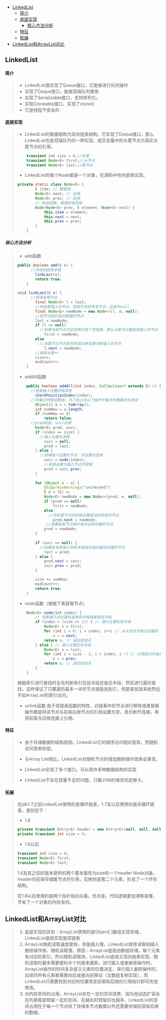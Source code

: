 
* [LinkedList](#linkedlist)
    * [简介](#%E7%AE%80%E4%BB%8B)
    * [底层实现](#%E5%BA%95%E5%B1%82%E5%AE%9E%E7%8E%B0)
      * [核心方法分析](#%E6%A0%B8%E5%BF%83%E6%96%B9%E6%B3%95%E5%88%86%E6%9E%90)
    * [特征](#%E7%89%B9%E5%BE%81)
    * [拓展](#%E6%8B%93%E5%B1%95)
* [LinkedList和ArrayList对比](#linkedlist%E5%92%8Carraylist%E5%AF%B9%E6%AF%94)


## LinkedList
#### 简介
> - LinkedList类实现了Queue接口，它能够进行队列操作
> - 实现了Deque接口，能做双端队列使用
> - 实现了Serializable接口，支持序列化。
> - 实现Cloneable接口，实现了clone()
> - 它是线程不安全的

#### 底层实现 
> - LinkedList的数据结构为双向链表结构，它实现了Deque接口，那么LinkedList也是双端队列的一种实现。成员变量中的头尾节点为真实头尾节点的引用。
>
> ```java
>     transient int size = 0;//长度
>     transient Node<E> first;//头节点
>     transient Node<E> last;//尾节点
> ```
>
> - LinkedList的每个Node都是一个对象，在源码中有内部类实现。
>
> ```java
> private static class Node<E> {
>         E item; // 数据域
>         Node<E> next; // 后继
>         Node<E> prev; // 前驱
>         // 构造函数，赋值前驱后继
>         Node(Node<E> prev, E element, Node<E> next) {
>             this.item = element;
>             this.next = next;
>             this.prev = prev;
>         }
>     }
> ```

##### 核心方法分析
> - add函数
>
> ```java
> public boolean add(E e) {
> 		//添加到链表末尾
>         linkLast(e);
>         return true;
>     }
>     
> void linkLast(E e) {
> 		//获得末尾节点
>         final Node<E> l = last;
>         //构造新插入的节点，前驱为当前末尾节点，后继为null
>         final Node<E> newNode = new Node<>(l, e, null);
>         //尾节点指针指向新建的节点
>         last = newNode;
>         if (l == null)
>         	//如果末尾节点为空则表示是个空链表，那么头尾节点都是刚插入的节点
>             first = newNode;
>         else
>         	//末尾节点不为空则将其后继设置为新插入的节点
>             l.next = newNode;
>         //链表长度++
>         size++;
>         modCount++;
>     }
> ```
>
> - addAll函数
>
> ```java
>     public boolean addAll(int index, Collection<? extends E> c) {
>     	//检查插入位置的有效性
>         checkPositionIndex(index);
> 		//将集合转换成数组，为了防止在以下操作中集合的数据发生改变
>         Object[] a = c.toArray();
>         int numNew = a.length;
>         if (numNew == 0)
>             return false;
> 		//pred前驱，succ后继
>         Node<E> pred, succ;
>         if (index == size) {
>         	//插入位置在末尾
>             succ = null;
>             pred = last;
>         } else {
>         	//获得插入位置的节点，并设置为后继
>             succ = node(index);
>             //前驱设置为插入节点的前驱
>             pred = succ.prev;
>         }
> 		
>         for (Object o : a) {
>             @SuppressWarnings("unchecked")
>             E e = (E) o;
>             Node<E> newNode = new Node<>(pred, e, null);
>             if (pred == null)
>                 first = newNode;
>             else
>             	//将前驱节点的后继设置成当前构造的节点
>                 pred.next = newNode;
>              //设置前驱节点指针指向当前创建的节点
>             pred = newNode;
>         }
> 		
>         if (succ == null) {
>         	//如果在末尾插入则将末尾指针指向最后创建的节点
>             last = pred;
>         } else {
>             pred.next = succ;
>             succ.prev = pred;
>         }
> 
>         size += numNew;
>         modCount++;
>         return true;
>     }
> ```
>
> - node函数（根据下表获取节点）
>
> ```java
>     Node<E> node(int index) {
>         // 判断插入的位置在链表前半段或者是后半段
>         if (index < (size >> 1)) { // 插入位置在前半段
>             Node<E> x = first; 
>             for (int i = 0; i < index; i++) // 从头结点开始正向遍历
>                 x = x.next;
>             return x; // 返回该结点
>         } else { // 插入位置在后半段
>             Node<E> x = last; 
>             for (int i = size - 1; i > index; i--) // 从尾结点开始反向遍历
>                 x = x.prev;
>             return x; // 返回该结点
>         }
>     }
> ```
>
> 根据索引进行查找时会先判断索引在前半段还是后半段，然后进行遍历查找，这样保证了只要遍历最多一半的节点就能找到它，但是查找效率依然远不如ArrayList的索引访问。
>
> - unlink函数
>   由于双链表函数的特性，对链表中的节点进行移除或者替换操作都是将该节点与前驱后继节点的引用设置为空，表示断开连接，再将前驱与后继连接上引用。

#### 特征
> - 由于存储数据的结构原因。LinkedList它的顺序访问相对高效，而随机访问效率较低。
>
> - 与Array List相比，LinkedList对随机节点的增加删除操作效率会更高。
> - LInkedList实现了多个接口，可以用作多种数据结构的实现
> - LInkedList不存在容量不足的问题，只要JVM的堆空间足够大。

#### 拓展
> 在jdk1.7之前LinkedList使用的是循环链表，1.7及以后使用的是非循环链表，差别在于：
>
> - 1.6
>
> ```java
> private transient Entry<E> header = new Entry<E>(null, null, null);
> private transient int size = 0;
> ```
>
> - 1.6以后
>
> ```java
> transient int size = 0;
> transient Node<E> first;
> transient Node<E> last;
> ```
>
> 1.6及其之前的版本提供的两个基本属性为size和一个header Node对象，header的前驱存储尾节点的引用，后继则是第二个元素，形成了一个环形结构。
>
> 在1.6以后使用的是两个指针指向头尾。优点是，代码逻辑更加清晰易懂，节省了一个对象的内存空间。

## LinkedList和ArrayList对比
> 1. 底层实现的区别：ArrayList使用的是Object[ ]数组实现存储，LinkedList底层实现是双链表
> 2. ArrayList随机读取速度更快，但是插入慢，LinkedList顺序读取和插入删除操作快，随机读取慢。原因：ArrayList底层由数组存储，每个元素有对应的索引，所以随机读取快，LinkedList底层又双向链表实现，随机读取时最多需要便利半个列表来搜索。进行插入或者删除操作时，ArrayList操作的时间复杂度又元素的位置决定，进行插入删除操作时，后续的所有元素都需要向后或者向前移动（又数组复制实现），而LinkedList只需要找到对应的位置改变前驱和后继的引用指针即可完成修改。
> 3. 对内存空间的占用，ArrayList存在一定的空间浪费，因为他动态扩容会在列表尾部预留一定的空间，在越长时预留的也越多，LinkedList的空间占用在于每一个节点除了存储本节点数据以外还需要存储前驱和后继的数据。